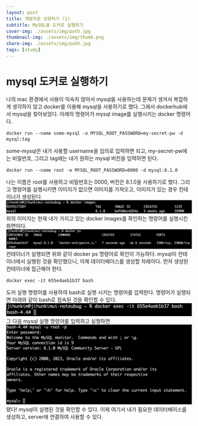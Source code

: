 ```yaml
---
layout: post
title: 개발자로 성장하기 (1)
subtitle: MySQL을 도커로 실행하기
cover-img: ./assets/img/path.jpg
thumbnail-img: ./assets/img/thumb.png
share-img: ./assets/img/path.jpg
tags: [study]
---
```


# mysql 도커로 실행하기

나의 mac 환경에서 사용이 익숙치 않아서 mysql을 사용하는데 문제가 생겨서 복잡하게 생각하지 않고 docker를 이용해 mysql을 사용하기로 했다.
그래서 dockerhub에서 mysql을 찾아보았다.
아래의 명령어가 mysql image를 실행시키는 docker 명령어다.
```docker
docker run --name some-mysql -e MYSQL_ROOT_PASSWORD=my-secret-pw -d mysql:tag
```
some-mysql은 내가 사용할 username을 임의로 입력하면 되고, my-secret-pw에는 비밀번호, 그리고 tag에는 내가 원하는 mysql 버전을 입력하면 된다.

```
docker run --name root -e MYSQL_ROOT_PASSWORD=0000 -d mysql:8.1.0
```
나는 이름은 root를 사용하고 비밀번호는 0000, 버전은 8.1.0을 사용하기로 했다. 
그리고 명령어를 실행시키면 이미지가 없으면 이미지를 가져오고, 이미지가 있는 경우 컨테이너가 생성된다.
![Crepe](/assets/img/2023_09_16/mysql_docker(1).png)
위의 이미지는 현재 내가 가지고 있는 docker images를 확인하는 명령어를 실행시킨 화면이다.
![Crepe](/assets/img/2023_09_16/mysql_docker(2).png)
컨테이너가 실행되면 위와 같이 docker ps 명령어로 확인이 가능하다.
mysql이 컨테이너에서 실행된 것을 확인했으니, 이제 데이터베이스를 생성할 차례이다.
먼저 생성된 컨테이너에 접근해야 한다.
```
docker exec -it 655e4aeb1b37 bash
```
도커 실행 명령어를 사용하여 bash로 실행 시키는 명령어를 입력한다. 명령어가 실행되면 아래와 같이 bash로 접속된 것을 확인할 수 있다.
![Crepe](/assets/img/2023_09_16/mysql_docker(3).png)
그 다음 mysql 실행 명령어를 입력하고 실행하면
![Crepe](/assets/img/2023_09_16/mysql_docker(4).png)
됐다! mysql이 실행된 것을 확인할 수 있다.
이제 여기서 내가 필요한 데이터베이스를 생성하고, server에 연결하여 사용할 수 있다.